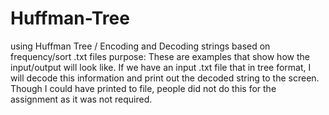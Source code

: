 # Huffman-Tree
using Huffman Tree / Encoding and Decoding strings based on frequency/sort
.txt files purpose: These are examples that show how the input/output will look like. If we have an input .txt file that in tree format, I will decode this information and print out the decoded string to the screen. Though I could have printed to file, people did not do this for the assignment as it was not required. 
